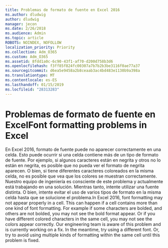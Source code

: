 ```yaml
---
title: Problemas de formato de fuente en Excel 2016
ms.author: dludwig
author: dludwig
manager: jecon
ms.date: 2/26/2018
ms.audience: Admin
ms.topic: article
ROBOTS: NOINDEX, NOFOLLOW
localization_priority: Priority
ms.collection: Adm_O365
ms.custom: Adm_O365
ms.assetid: 8fdd1a0c-6c90-43f1-af70-d200d758b3d6
ms.openlocfilehash: f3ff85f824fc00307a7b7b2b3be3116f0ae77a37
ms.sourcegitcommit: d6ea5e9458a2b8ceaab3ac4bd483e1130b9a398a
ms.translationtype: MT
ms.contentlocale: es-ES
ms.lasthandoff: 01/15/2019
ms.locfileid: "28313283"
---
```

# <a name="font-formatting-problems-in-excel"></a><span data-ttu-id="5152e-102">Problemas de formato de fuente en Excel</span><span class="sxs-lookup"><span data-stu-id="5152e-102">Font formatting problems in Excel</span></span>

<span data-ttu-id="5152e-p101">En Excel 2016, formato de fuente puede no aparecer correctamente en una celda. Esto puede ocurrir si una celda contiene más de un tipo de formato de fuente. Por ejemplo, si algunos caracteres están en negrita y otros no lo están en negrita, es posible que no pueda ver el formato de negrita aparecen. O bien, si tiene diferentes caracteres coloreados en la misma celda, no es posible que vea que los colores se muestran correctamente. Nuestro equipo de ingeniería es consciente de este problema y actualmente está trabajando en una solución. Mientras tanto, intente utilizar una fuente distinta. O bien, intente evitar el uso de varios tipos de formato en la misma celda hasta que se solucione el problema.</span><span class="sxs-lookup"><span data-stu-id="5152e-p101">In Excel 2016, font formatting may not appear properly in a cell. This can happen if a cell contains more than one kind of font formatting. For example if some characters are bolded, and others are not bolded, you may not see the bold format appear. Or if you have different colored characters in the same cell, you may not see the colors appear correctly. Our engineering team is aware of this problem and is currently working on a fix. In the meantime, try using a different font. Or, try to avoid using multiple kinds of formatting within the same cell until this problem is fixed.</span></span> 
  

